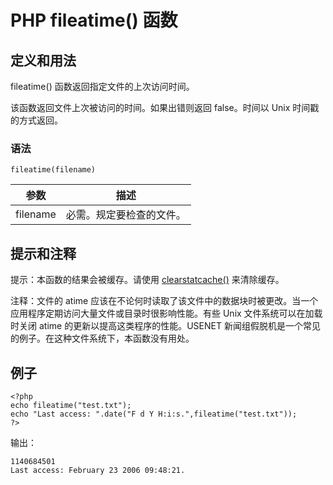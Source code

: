 # PHP fileatime() 函数



## 定义和用法

fileatime() 函数返回指定文件的上次访问时间。

该函数返回文件上次被访问的时间。如果出错则返回 false。时间以 Unix 时间戳的方式返回。

### 语法

```
fileatime(filename)
```

| 参数 | 描述 |
| --- | --- |
| filename | 必需。规定要检查的文件。 |

## 提示和注释

提示：本函数的结果会被缓存。请使用 [clearstatcache()](/php/func_filesystem_clearstatcache.asp "PHP clearstatcache() 函数") 来清除缓存。

注释：文件的 atime 应该在不论何时读取了该文件中的数据块时被更改。当一个应用程序定期访问大量文件或目录时很影响性能。有些 Unix 文件系统可以在加载时关闭 atime 的更新以提高这类程序的性能。USENET 新闻组假脱机是一个常见的例子。在这种文件系统下，本函数没有用处。

## 例子

```
<?php
echo fileatime("test.txt");
echo "Last access: ".date("F d Y H:i:s.",fileatime("test.txt"));
?>
```

输出：

```
1140684501
Last access: February 23 2006 09:48:21.
```




